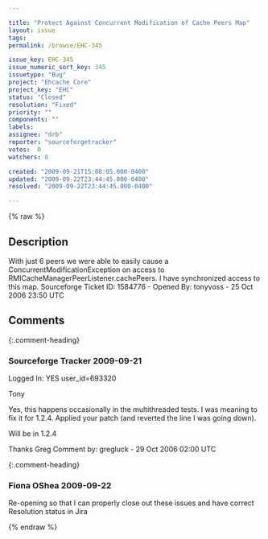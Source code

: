 ```yaml
---

title: "Protect Against Concurrent Modification of Cache Peers Map"
layout: issue
tags: 
permalink: /browse/EHC-345

issue_key: EHC-345
issue_numeric_sort_key: 345
issuetype: "Bug"
project: "Ehcache Core"
project_key: "EHC"
status: "Closed"
resolution: "Fixed"
priority: ""
components: ""
labels: 
assignee: "drb"
reporter: "sourceforgetracker"
votes:  0
watchers: 0

created: "2009-09-21T15:08:05.000-0400"
updated: "2009-09-22T23:44:45.000-0400"
resolved: "2009-09-22T23:44:45.000-0400"

---
```




{% raw %}



## Description

<div markdown="1" class="description">

With just 6 peers we were able to easily cause a
ConcurrentModificationException on access to
RMICacheManagerPeerListener.cachePeers.  I have
synchronized access to this map.
Sourceforge Ticket ID: 1584776 - Opened By: tonyvoss - 25 Oct 2006 23:50 UTC

</div>

## Comments


{:.comment-heading}
### **Sourceforge Tracker** <span class="date">2009-09-21</span>

<div markdown="1" class="comment">

Logged In: YES 
user\_id=693320

Tony

Yes, this happens occasionally in the multithreaded tests. I was meaning to fix it for 1.2.4. Applied your patch (and reverted the line I was going down).

Will be in 1.2.4

Thanks
Greg
Comment by: gregluck - 29 Oct 2006 02:00 UTC

</div>


{:.comment-heading}
### **Fiona OShea** <span class="date">2009-09-22</span>

<div markdown="1" class="comment">

Re-opening so that I can properly close out these issues and have correct Resolution status in Jira

</div>



{% endraw %}
